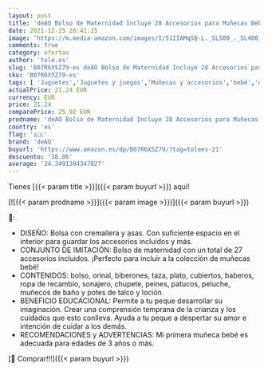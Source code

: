 ```yaml
---
layout: post
title: 'deAO Bolso de Maternidad Incluye 28 Accesorios para Muñecas Bebé Conjunto Infantil de Imitación para Jugar a ser Mamá y Papá'
date: 2021-12-25 20:41:25
image: 'https://m.media-amazon.com/images/I/51IIAMq5Q-L._SL500_._SL400_.jpg'
comments: true
category: ofertas
author: 'tole.es'
slug: 'B07R6X5Z79-es deAO Bolso de Maternidad Incluye 28 Accesorios para...'
sku: 'B07R6X5Z79-es'
tags: [ 'Juguetes','Juguetes y juegos','Muñecas y accesorios','bebé','deao', ]
actualPrice: 21.24 EUR
currency: EUR
price: 21.24
comparePrice: 25.92 EUR
prodname: 'deAO Bolso de Maternidad Incluye 28 Accesorios para Muñecas Bebé Conjunto Infantil de Imitación para Jugar a ser Mamá y Papá'
country: 'es'
flag: '🇪🇸'
brand: 'deAO'
buyurl: 'https://www.amazon.es/dp/B07R6X5Z79/?tag=tolees-21'
descuento: '18.06'
average: '24.3491304347827'
---
```


Tienes [{{< param title >}}]({{< param buyurl >}}) aqui!

[![{{< param prodname >}}]({{< param image >}})]({{< param buyurl >}})

🔎:

- DISEÑO: Bolsa con cremallera y asas. Con suficiente espacio en el interior para guardar los accesorios incluidos y más.
- CONJUNTO DE IMITACIÓN: Bolso de maternidad con un total de 27 accesorios incluidos. ¡Perfecto para incluir a la colección de muñecas bebé!
- CONTENIDOS: bolso, orinal, biberones, taza, plato, cubiertos, baberos, ropa de recambio, sonajero, chupete, peines, patucos, peluche, muñecos de baño y potes de talco y loción.
- BENEFICIO EDUCACIONAL: Permite a tu peque desarrollar su imaginación. Crear una comprensión temprana de la crianza y los cuidados que esto conlleva. Ayuda a tu peque a despertar su amor e intención de cuidar a los demás.
- RECOMENDACIONES y ADVERTENCIAS: Mi primera muñeca bebé es adecuada para edades de 3 años o más.

[🛒 Comprar!!!]({{< param buyurl >}})
